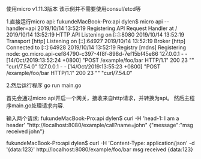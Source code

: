 使用micro v1.11.3版本
该示例并不需要使用consul/etcd等

1.直接运行micro api:
fukundeMacBook-Pro:api dylen$ micro api --handler=api
2019/10/14 13:52:19 Registering API Request Handler at /
2019/10/14 13:52:19 HTTP API Listening on [::]:8080
2019/10/14 13:52:19 Transport [http] Listening on [::]:64927
2019/10/14 13:52:19 Broker [http] Connected to [::]:64928
2019/10/14 13:52:19 Registry [mdns] Registering node: go.micro.api-cef84790-c397-4f8f-898d-7ef15bf45e86
127.0.0.1 - - [14/Oct/2019:13:52:24 +0800] "POST /example/foo/bar HTTP/1.1" 200 23 "" "curl/7.54.0"
127.0.0.1 - - [14/Oct/2019:13:55:23 +0800] "POST /example/foo/bar HTTP/1.1" 200 23 "" "curl/7.54.0"


2.然后运行程序 go run main.go

首先会通过micro api开启一个网关，接收来自http请求，并转换为api。
然后主程序main.go处理请求内容.

输入两个请求:
fukundeMacBook-Pro:api dylen$ curl -H 'head-1: I am a header' "http://localhost:8080/example/call?name=john"
{"message":"msg received john"}

fukundeMacBook-Pro:api dylen$ curl -H 'Content-Type: application/json' -d '{data:123}' http://localhost:8080/example/foo/bar
msg received {data:123}

